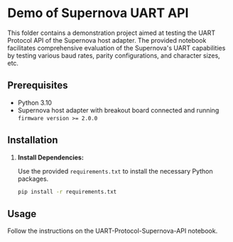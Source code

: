 # Demo of Supernova UART API

This folder contains a demonstration project aimed at testing the UART Protocol API of the Supernova host adapter. The provided notebook facilitates comprehensive evaluation of the Supernova's UART capabilities by testing various baud rates, parity configurations, and character sizes, etc.

## Prerequisites

- Python 3.10
- Supernova host adapter with breakout board connected and running `firmware version >= 2.0.0`

## Installation

1. **Install Dependencies:**

   Use the provided `requirements.txt` to install the necessary Python packages.

   ```bash
   pip install -r requirements.txt
   ```

## Usage

Follow the instructions on the UART-Protocol-Supernova-API notebook.